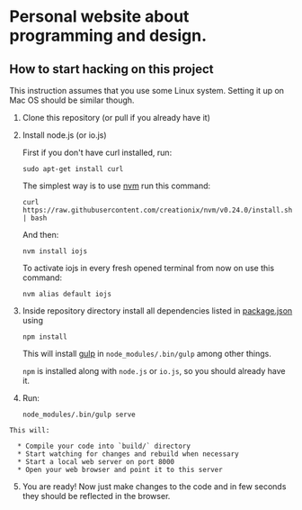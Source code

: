 Personal website about programming and design.
==============================================

How to start hacking on this project
------------------------------------

This instruction assumes that you use some Linux system. Setting it up on Mac OS should be similar though.

  1.  Clone this repository (or pull if you already have it)

  2.  Install node.js (or io.js)

      First if you don't have curl installed, run:

      ```
      sudo apt-get install curl
      ```

      The simplest way is to use [nvm][] run this command:

      ```
      curl https://raw.githubusercontent.com/creationix/nvm/v0.24.0/install.sh | bash
      ```
      And then:

      ```
      nvm install iojs
      ```
      To activate iojs in every fresh opened terminal from now on use this command:

      ```
      nvm alias default iojs
      ```     

  3.  Inside repository directory install all dependencies listed in [package.json](./package.json) using

      ```
      npm install
      ```

      This will install [gulp][] in `node_modules/.bin/gulp` among other things.

      `npm` is installed along with `node.js` or `io.js`, so you should already have it.

  4.  Run:
    
      ```
      node_modules/.bin/gulp serve
      ```
    
    This will:
    
      * Compile your code into `build/` directory
      * Start watching for changes and rebuild when necessary
      * Start a local web server on port 8000
      * Open your web browser and point it to this server

  5.  You are ready! Now just make changes to the code and in few seconds they should be reflected in the browser.

[nvm]:  https://github.com/creationix/nvm
[gulp]: http://gulpjs.com/

